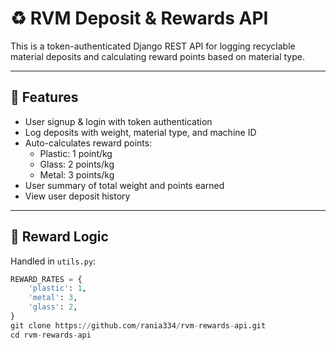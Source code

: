 # ♻️ RVM Deposit & Rewards API

This is a token-authenticated Django REST API for logging recyclable material deposits and calculating reward points based on material type.

---

## 🚀 Features

- User signup & login with token authentication
- Log deposits with weight, material type, and machine ID
- Auto-calculates reward points:
  - Plastic: 1 point/kg
  - Glass: 2 points/kg
  - Metal: 3 points/kg
- User summary of total weight and points earned
- View user deposit history

---

## 🧠 Reward Logic

Handled in `utils.py`:
```python
REWARD_RATES = {
    'plastic': 1,
    'metal': 3,
    'glass': 2,
}
git clone https://github.com/rania334/rvm-rewards-api.git
cd rvm-rewards-api
